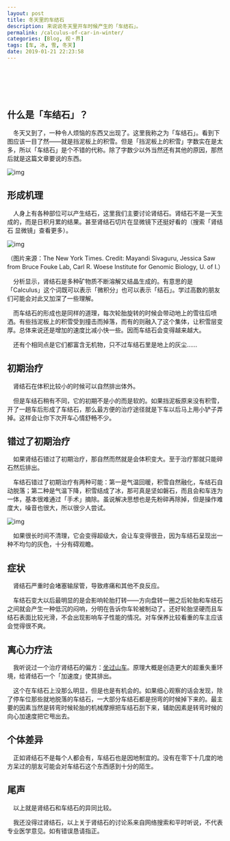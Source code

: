 ```yaml
---
layout: post
title: 冬天里的车结石
description: 来说说冬天里开车时候产生的「车结石」。
permalink: /calculus-of-car-in-winter/
categories: [Blog, 视・界]
tags: [车, 冰, 雪, 冬天]
date: 2019-01-21 22:23:58 
---
```


# 　

## 什么是「车结石」？

　冬天又到了，一种令人烦恼的东西又出现了。这里我称之为「车结石」。看到下图应该一目了然——就是挡泥板上的积雪。但是「挡泥板上的积雪」字数实在是太多，所以「车结石」是个不错的代称。除了字数少以外当然还有其他的原因，那然后就是这篇文章要说的东西。

![img]({{site.img-hosting}}/Pic4Post/calculus-of-car-in-winter/ice-block-2.jpg "Ice block")

## 形成机理

　人身上有各种部位可以产生结石，这里我们主要讨论肾结石。肾结石不是一天生成的，而是日积月累的结果。甚至肾结石切片在显微镜下还挺好看的（搜索「肾结石 显微镜」查看更多）。

![img]({{site.img-hosting}}/Pic4Post/calculus-of-car-in-winter/kidney-stone.jpg "Kidney stone")

（图片来源：The New York Times. Credit: Mayandi Sivaguru, Jessica Saw from Bruce Fouke Lab, Carl R. Woese Institute for Genomic Biology, U. of I.）

　分析显示，肾结石是多种矿物质不断溶解又结晶生成的。有意思的是「Calculus」这个词既可以表示「微积分」也可以表示「结石」。学过高数的朋友们可能会对此又加深了一些理解。

　而车结石的形成也是同样的道理，每次轮胎旋转的时候会带动地上的雪往后喷洒。有些挡泥板上的积雪受到撞击而掉落，而有的则融入了这个集体，让积雪层变厚。总体来说还是增加的速度比减小快一些。因而车结石会变得越来越大。

　还有个相同点是它们都富含无机物，只不过车结石里是地上的灰尘……

## 初期治疗

　肾结石在体积比较小的时候可以自然排出体外。

　但是车结石稍有不同，它的初期不是小的而是软的。如果挡泥板原来没有积雪，开了一趟车后形成了车结石，那么最方便的治疗途径就是下车以后马上用小铲子弄掉。这样会让你下次开车心情舒畅不少。

## 错过了初期治疗

　如果肾结石错过了初期治疗，那自然而然就是会体积变大。至于治疗那就只能碎石然后排出。

　车结石错过了初期治疗有两种可能：第一是气温回暖，积雪自然融化，车结石自动脱落；第二种是气温下降，积雪结成了冰，那可真是坚如磐石，而且会和车连为一体，基本很难通过「手术」摘除。虽说解决思想也是先粉碎再除掉，但是操作难度大，噪音也很大，所以很少人尝试。

![img]({{site.img-hosting}}/Pic4Post/calculus-of-car-in-winter/ice-block-1.jpg "Ice block 2")

　如果很长时间不清理，它会变得超级大，会让车变得很丑，因为车结石呈现出一种不均匀的灰色，十分有碍观瞻。

## 症状

　肾结石严重时会堵塞输尿管，导致疼痛和其他不良反应。

　车结石变大以后最明显的是会影响轮胎打转——方向盘转一圈之后轮胎和车结石之间就会产生一种低沉的闷响，分明在告诉你车轮被制动了。还好轮胎坚硬而且车结石表面比较光滑，不会出现影响车子性能的情况。对车保养比较看重的车主应该会觉得很不爽。

## 离心力疗法

　我听说过一个治疗肾结石的偏方：[坐过山车](https://www.guokr.com/article/441774/)。原理大概是创造更大的超重失重环境，给肾结石一个「加速度」使其排出。

　这个在车结石上没那么明显，但是也是有机会的。如果细心观察的话会发现，除了停车位那些就地脱落的车结石，一大部分车结石都是拐弯的时候掉下来的。最主要的因素当然是转弯时候轮胎的机械摩擦把车结石刮下来，辅助因素是转弯时候的向心加速度把它甩出去。

## 个体差异

　正如肾结石不是每个人都会有，车结石也是因地制宜的。没有在零下十几度的地方呆过的朋友可能会对车结石这个东西感到十分的陌生。

## 尾声

　以上就是肾结石和车结石的异同比较。

　我还没得过肾结石，以上关于肾结石的讨论系来自网络搜索和平时听说，不代表专业医学意见。如有错误恳请指正。
